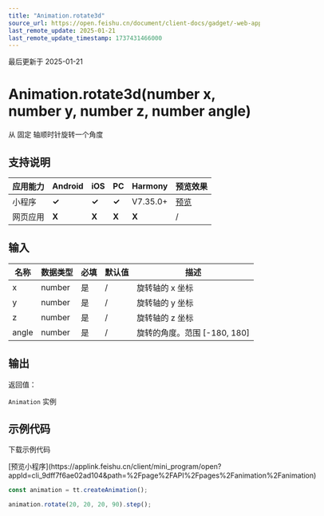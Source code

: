 ```yaml
---
title: "Animation.rotate3d"
source_url: https://open.feishu.cn/document/client-docs/gadget/-web-app-api/interface/animation/animation/animation_rotate3d
last_remote_update: 2025-01-21
last_remote_update_timestamp: 1737431466000
---
```

最后更新于 2025-01-21

# Animation.rotate3d(number x, number y, number z, number angle)

从 固定 轴顺时针旋转一个角度

## 支持说明

应用能力 | Android | iOS | PC | Harmony | 预览效果
--- | --- | --- | --- | --- | ---
小程序 | **✓** | **✓** | **✓** | V7.35.0+ | [预览](https://applink.feishu.cn/client/mini_program/open?appId=cli_9dff7f6ae02ad104&path=%2Fpage%2FAPI%2Fpages%2Fanimation%2Fanimation)
网页应用 | **X** | **X** | **X** | **X** | /

## 输入

名称 | 数据类型 | 必填 | 默认值 | 描述
--- | --- | --- | --- | ---
x | number | 是 | / | 旋转轴的 x 坐标
y | number | 是 | / | 旋转轴的 y 坐标
z | number | 是 | / | 旋转轴的 z 坐标
angle | number | 是 | / | 旋转的角度。范围 [-180, 180]

## 输出

返回值：  

`Animation` 实例

## 示例代码

<md-download-code href="https://open.feishu.cn/document/uYjL24iN/uYDM04iNwQjL2ADN" mobileDisplay="none">下载示例代码</md-download-code>

<div style="display: flex">
          [预览小程序](https://applink.feishu.cn/client/mini_program/open?appId=cli_9dff7f6ae02ad104&path=%2Fpage%2FAPI%2Fpages%2Fanimation%2Fanimation)

</div> 

```js
const animation = tt.createAnimation();

animation.rotate(20, 20, 20, 90).step();
```
